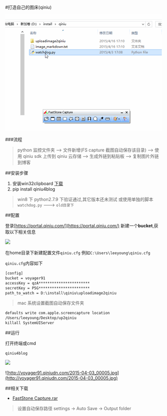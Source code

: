 #打造自己的图床(qiniu)

![](images/result.gif)

###流程

> python 监控文件夹 --> 文件新增(FS capture 截图自动保存该目录)
--> 使用 qiniu sdk 上传到 qiniu 云存储 --> 生成外链到粘贴板 --> 复制图片外链到博客



##安装步骤
1. 安装win32clipboard  [下载](http://sourceforge.net/projects/pywin32/)
2. pip install qiniu4blog

> win8 下 python2.7.9 下验证通过,其它版本还未测试
> 或使用单独的脚本`watchdog.py` ---> `old目录下`

##配置

登录[https://portal.qiniu.com/](https://portal.qiniu.com/)
新建一个**bucket**,获取以下相关信息

![](http://voyager91.qiniudn.com/2015-04-16_00001.jpg)


在home目录下新建配置文件`qiniu.cfg` 例如`C:\Users\leeyoung\qiniu.cfg`

`qiniu.cfg`内容如下
```
[config]
bucket = voyager91
accessKey = qzA***********************
secretKey = P5G***********************
path_to_watch = D:\install\qiniu\uploadimage2qiniu

```

> mac 系统设置截图自动保存文件夹

```
defaults write com.apple.screencapture location /Users/leeyoung/Desktop/up2qiniu
killall SystemUIServer
```

##运行
 
打开终端或cmd
```
qiniu4blog
```
![](http://voyager91.qiniudn.com/2015-04-17_00003.jpg)

![http://voyager91.qiniudn.com/2015-04-03_00005.jpg](http://voyager91.qiniudn.com/2015-04-03_00005.jpg)


##相关下载
* [FastStone Capture.rar](http://pan.baidu.com/s/1o6mjrmi)

> 设置自动保存路径 settings -> Auto Save -> Output folder